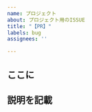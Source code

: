 ```yaml
---
name: プロジェクト
about: プロジェクト用のISSUE
title: "【PR】"
labels: bug
assignees: ''

---
```


## ここに

## 説明を記載
